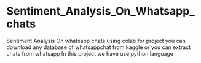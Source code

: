 # Sentiment_Analysis_On_Whatsapp_chats

Sentiment Analysis On whatsapp chats using colab                              for project you can download any database of whatsappchat from kaggle or you can extract chats from whatsapp
In this project we have use python language 
